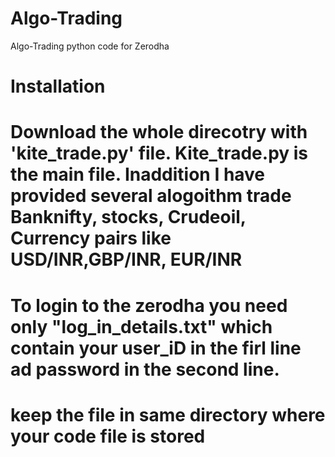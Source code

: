 # Algo-Trading
Algo-Trading python code for Zerodha

# Installation 

# Download the whole direcotry with 'kite_trade.py' file. Kite_trade.py is the main file. Inaddition I have provided several alogoithm trade Banknifty, stocks, Crudeoil, Currency pairs like USD/INR,GBP/INR, EUR/INR
# To login to the zerodha you need only "log_in_details.txt" which contain your user_iD in the firl line ad password in the second line.
# keep the file in same directory where your code file is stored
